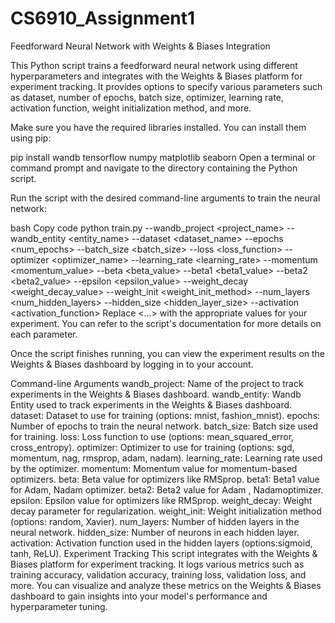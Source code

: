# CS6910_Assignment1
Feedforward Neural Network with Weights & Biases Integration

This Python script trains a feedforward neural network using different hyperparameters and integrates with the Weights & Biases platform for experiment tracking. It provides options to specify various parameters such as dataset, number of epochs, batch size, optimizer, learning rate, activation function, weight initialization method, and more.



Make sure you have the required libraries installed. You can install them using pip:

pip install wandb tensorflow numpy matplotlib seaborn
Open a terminal or command prompt and navigate to the directory containing the Python script.

Run the script with the desired command-line arguments to train the neural network:

bash
Copy code
python train.py --wandb_project <project_name> --wandb_entity <entity_name> --dataset <dataset_name> --epochs <num_epochs> --batch_size <batch_size> --loss <loss_function> --optimizer <optimizer_name> --learning_rate <learning_rate> --momentum <momentum_value> --beta <beta_value> --beta1 <beta1_value> --beta2 <beta2_value> --epsilon <epsilon_value> --weight_decay <weight_decay_value> --weight_init <weight_init_method> --num_layers <num_hidden_layers> --hidden_size <hidden_layer_size> --activation <activation_function>
Replace <...> with the appropriate values for your experiment. You can refer to the script's documentation for more details on each parameter.

Once the script finishes running, you can view the experiment results on the Weights & Biases dashboard by logging in to your account.

Command-line Arguments
wandb_project: Name of the project to track experiments in the Weights & Biases dashboard.
wandb_entity: Wandb Entity used to track experiments in the Weights & Biases dashboard.
dataset: Dataset to use for training (options: mnist, fashion_mnist).
epochs: Number of epochs to train the neural network.
batch_size: Batch size used for training.
loss: Loss function to use (options: mean_squared_error, cross_entropy).
optimizer: Optimizer to use for training (options: sgd, momentum, nag, rmsprop, adam, nadam).
learning_rate: Learning rate used by the optimizer.
momentum: Momentum value for momentum-based optimizers.
beta: Beta value for optimizers like RMSprop.
beta1: Beta1 value for Adam, Nadam optimizer.
beta2: Beta2 value for Adam , Nadamoptimizer.
epsilon: Epsilon value for optimizers like RMSprop.
weight_decay: Weight decay parameter for regularization.
weight_init: Weight initialization method (options: random, Xavier).
num_layers: Number of hidden layers in the neural network.
hidden_size: Number of neurons in each hidden layer.
activation: Activation function used in the hidden layers (options:sigmoid, tanh, ReLU).
Experiment Tracking
This script integrates with the Weights & Biases platform for experiment tracking. It logs various metrics such as training accuracy, validation accuracy, training loss, validation loss, and more. You can visualize and analyze these metrics on the Weights & Biases dashboard to gain insights into your model's performance and hyperparameter tuning.
